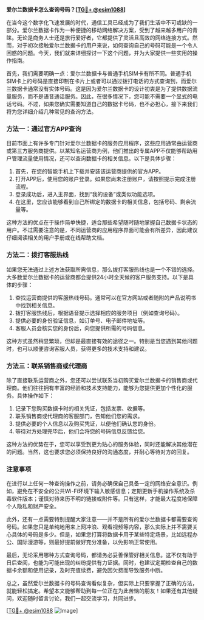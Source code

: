 **爱尔兰数据卡怎么查询号码？[[TG💪+ @esim1088](https://t.me/s/esim1088)]**

在当今这个数字化飞速发展的时代，通信工具已经成为了我们生活中不可或缺的一部分。爱尔兰数据卡作为一种便捷的移动网络解决方案，受到了越来越多用户的青睐。无论是商务人士还是旅行爱好者，它都提供了灵活且高效的网络连接方式。然而，对于初次接触爱尔兰数据卡的用户来说，如何查询自己的号码可能是一个令人困惑的问题。今天，我们就来详细探讨一下这个问题，并为大家提供一些实用的操作指南。

首先，我们需要明确一点：爱尔兰数据卡与普通手机SIM卡有所不同。普通手机SIM卡上的号码是直接印制在卡片上或者可以通过拨打电话的方式查询到，而爱尔兰数据卡通常没有实体号码。这是因为爱尔兰数据卡的设计初衷是为了提供数据流量服务，而不是语音通话服务。因此，在很多情况下，您可能不需要一个显式的电话号码。不过，如果您确实需要知道自己的数据卡号码，也不必担心，接下来我们将为您详细介绍几种常见的查询方法。

### 方法一：通过官方APP查询

目前市面上有许多专门针对爱尔兰数据卡的服务应用程序，这些应用通常由运营商或第三方服务商提供。以某知名运营商为例，他们推出的专属APP不仅能够帮助用户管理流量使用情况，还可以查询数据卡的相关信息。以下是具体步骤：

1. 首先，在您的智能手机上下载并安装该运营商提供的官方APP。
2. 打开APP后，使用您的账户登录。如果您尚未注册账户，请按照提示完成注册流程。
3. 登录成功后，进入主界面，找到“我的设备”或类似功能选项。
4. 在这里，您应该能够看到自己所绑定的数据卡的相关信息，包括号码、剩余流量等。

这种方法的优点在于操作简单快捷，适合那些希望随时随地掌握自己数据卡状态的用户。不过需要注意的是，不同运营商的应用程序界面可能会有所差异，因此建议仔细阅读相关的用户手册或在线帮助文档。

### 方法二：拨打客服热线

如果您无法通过上述方法获取所需信息，那么拨打客服热线也是一个不错的选择。大多数爱尔兰数据卡的运营商都会提供24小时全天候的客户服务支持。以下是具体的步骤：

1. 查找运营商提供的客服热线号码。通常可以在官方网站或者随附的产品说明书中找到相关信息。
2. 拨打客服热线后，根据语音提示选择相应的服务项目（例如查询号码）。
3. 提供必要的身份验证信息，如订单号、电子邮件地址等。
4. 客服人员会核实您的身份后，向您提供所需的号码信息。

这种方式虽然稍显繁琐，但却是最直接有效的途径之一。特别是当您遇到其他问题时，也可以顺便咨询客服人员，获得更多的技术支持和建议。

### 方法三：联系销售商或代理商

除了直接联系运营商之外，您还可以尝试联系当初购买爱尔兰数据卡的销售商或代理商。他们往往拥有丰富的经验和技术支持能力，能够为您提供更加个性化的服务。具体操作如下：

1. 记录下您购买数据卡时的相关凭证，包括发票、收据等。
2. 联系销售商或代理商的客服部门，告知他们您的需求。
3. 提供必要的个人信息以及购买凭证，以便他们确认您的身份。
4. 等待对方处理完毕后，他们会将您的号码信息反馈给您。

这种方法的优势在于，您可以享受到更为贴心的服务体验，同时还能解决其他潜在的问题。当然，这也要求您必须保持良好的沟通态度，并耐心等待对方的回复。

### 注意事项

在进行以上任何一种查询操作之前，请务必确保自己具备一定的网络安全意识。例如，避免在不安全的公共Wi-Fi环境下输入敏感信息；定期更新手机操作系统及杀毒软件版本；谨慎对待来历不明的链接或附件等。只有这样，才能最大程度地保障个人隐私和财产安全。

此外，还有一点需要特别提醒大家注意——并不是所有的爱尔兰数据卡都需要查询号码。如果您只是单纯地用来上网冲浪、观看视频等内容，那么实际上并不需要关心具体的号码是多少。但是，如果您打算将数据卡用于某些特定场景，比如远程办公、国际漫游等，则最好提前做好充分准备，以免影响正常使用。

最后，无论采用哪种方式查询号码，都请务必妥善保管好相关信息。这不仅有助于日后查阅，也能为可能出现的纠纷提供有力证据。同时，也建议定期检查自己的数据卡余额和使用记录，及时充值续费，避免因欠费而导致服务中断。

总之，虽然爱尔兰数据卡的号码查询看似复杂，但实际上只要掌握了正确的方法，就能轻松搞定。希望本文能够帮助到每一位正在为此苦恼的朋友！如果还有其他疑问，欢迎随时留言讨论，我们一起交流学习，共同进步。

[[TG💪+ @esim1088](https://t.me/s/esim1088) ![Image](https://i.postimg.cc/4NQfJmqS/Snipaste-2025-05-13-00-14-12.png)]